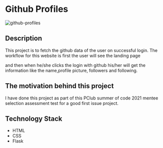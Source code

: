 # Github Profiles

![github-profiles](https://socialify.git.ci/saimanoharhm/github-profiles/image?description=1&descriptionEditable=Get%20your%20github%20data%20on%20successful%20login%20.&font=KoHo&forks=1&issues=1&language=1&owner=1&pattern=Brick%20Wall&pulls=1&stargazers=1&theme=Dark)

## Description 

This project is to fetch the github data of the user on successful login. The workflow for this website is first the user will see the landing page 


and then when he/she clicks the login with github his/her will get the information like the name,profile picture, followers and following.

## The motivation behind this project 

I have done this project as part of this PClub summer of code 2021 mentee selection assessment test for a good  first issue project.   

## Technology Stack 

- HTML
- CSS
- Flask
